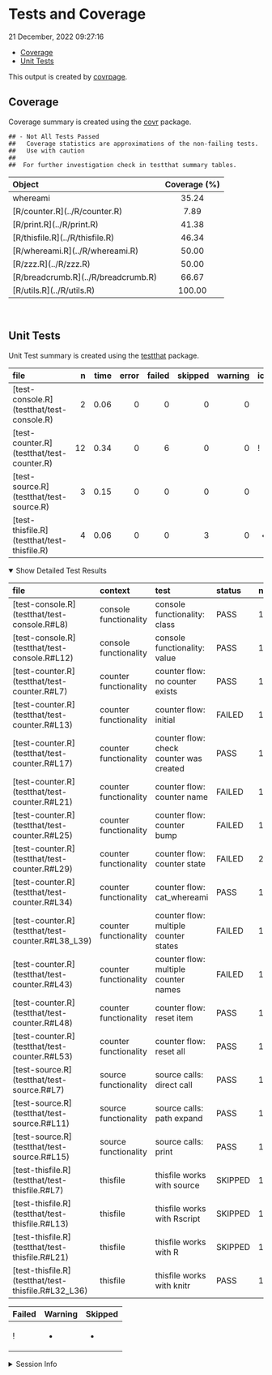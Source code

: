 Tests and Coverage
================
21 December, 2022 09:27:16

-   <a href="#coverage" id="toc-coverage">Coverage</a>
-   <a href="#unit-tests" id="toc-unit-tests">Unit Tests</a>

This output is created by
[covrpage](https://github.com/yonicd/covrpage).

## Coverage

Coverage summary is created using the
[covr](https://github.com/r-lib/covr) package.

    ## - Not All Tests Passed
    ##   Coverage statistics are approximations of the non-failing tests.
    ##   Use with caution
    ## 
    ##  For further investigation check in testthat summary tables.

<table>
<thead>
<tr>
<th style="text-align:left;">
Object
</th>
<th style="text-align:center;">
Coverage (%)
</th>
</tr>
</thead>
<tbody>
<tr>
<td style="text-align:left;">
whereami
</td>
<td style="text-align:center;">
35.24
</td>
</tr>
<tr>
<td style="text-align:left;">
[R/counter.R](../R/counter.R)
</td>
<td style="text-align:center;">
7.89
</td>
</tr>
<tr>
<td style="text-align:left;">
[R/print.R](../R/print.R)
</td>
<td style="text-align:center;">
41.38
</td>
</tr>
<tr>
<td style="text-align:left;">
[R/thisfile.R](../R/thisfile.R)
</td>
<td style="text-align:center;">
46.34
</td>
</tr>
<tr>
<td style="text-align:left;">
[R/whereami.R](../R/whereami.R)
</td>
<td style="text-align:center;">
50.00
</td>
</tr>
<tr>
<td style="text-align:left;">
[R/zzz.R](../R/zzz.R)
</td>
<td style="text-align:center;">
50.00
</td>
</tr>
<tr>
<td style="text-align:left;">
[R/breadcrumb.R](../R/breadcrumb.R)
</td>
<td style="text-align:center;">
66.67
</td>
</tr>
<tr>
<td style="text-align:left;">
[R/utils.R](../R/utils.R)
</td>
<td style="text-align:center;">
100.00
</td>
</tr>
</tbody>
</table>

<br>

## Unit Tests

Unit Test summary is created using the
[testthat](https://github.com/r-lib/testthat) package.

<table>
<thead>
<tr>
<th style="text-align:left;">
file
</th>
<th style="text-align:right;">
n
</th>
<th style="text-align:right;">
time
</th>
<th style="text-align:right;">
error
</th>
<th style="text-align:right;">
failed
</th>
<th style="text-align:right;">
skipped
</th>
<th style="text-align:right;">
warning
</th>
<th style="text-align:left;">
icon
</th>
</tr>
</thead>
<tbody>
<tr>
<td style="text-align:left;">
[test-console.R](testthat/test-console.R)
</td>
<td style="text-align:right;">
2
</td>
<td style="text-align:right;">
0.06
</td>
<td style="text-align:right;">
0
</td>
<td style="text-align:right;">
0
</td>
<td style="text-align:right;">
0
</td>
<td style="text-align:right;">
0
</td>
<td style="text-align:left;">
</td>
</tr>
<tr>
<td style="text-align:left;">
[test-counter.R](testthat/test-counter.R)
</td>
<td style="text-align:right;">
12
</td>
<td style="text-align:right;">
0.34
</td>
<td style="text-align:right;">
0
</td>
<td style="text-align:right;">
6
</td>
<td style="text-align:right;">
0
</td>
<td style="text-align:right;">
0
</td>
<td style="text-align:left;">
!
</td>
</tr>
<tr>
<td style="text-align:left;">
[test-source.R](testthat/test-source.R)
</td>
<td style="text-align:right;">
3
</td>
<td style="text-align:right;">
0.15
</td>
<td style="text-align:right;">
0
</td>
<td style="text-align:right;">
0
</td>
<td style="text-align:right;">
0
</td>
<td style="text-align:right;">
0
</td>
<td style="text-align:left;">
</td>
</tr>
<tr>
<td style="text-align:left;">
[test-thisfile.R](testthat/test-thisfile.R)
</td>
<td style="text-align:right;">
4
</td>
<td style="text-align:right;">
0.06
</td>
<td style="text-align:right;">
0
</td>
<td style="text-align:right;">
0
</td>
<td style="text-align:right;">
3
</td>
<td style="text-align:right;">
0
</td>
<td style="text-align:left;">

-   </td>
    </tr>
    </tbody>
    </table>

<details open>
<summary>
Show Detailed Test Results
</summary>
<table>
<thead>
<tr>
<th style="text-align:left;">
file
</th>
<th style="text-align:left;">
context
</th>
<th style="text-align:left;">
test
</th>
<th style="text-align:left;">
status
</th>
<th style="text-align:right;">
n
</th>
<th style="text-align:right;">
time
</th>
<th style="text-align:left;">
icon
</th>
</tr>
</thead>
<tbody>
<tr>
<td style="text-align:left;">
[test-console.R](testthat/test-console.R#L8)
</td>
<td style="text-align:left;">
console functionality
</td>
<td style="text-align:left;">
console functionality: class
</td>
<td style="text-align:left;">
PASS
</td>
<td style="text-align:right;">
1
</td>
<td style="text-align:right;">
0.04
</td>
<td style="text-align:left;">
</td>
</tr>
<tr>
<td style="text-align:left;">
[test-console.R](testthat/test-console.R#L12)
</td>
<td style="text-align:left;">
console functionality
</td>
<td style="text-align:left;">
console functionality: value
</td>
<td style="text-align:left;">
PASS
</td>
<td style="text-align:right;">
1
</td>
<td style="text-align:right;">
0.02
</td>
<td style="text-align:left;">
</td>
</tr>
<tr>
<td style="text-align:left;">
[test-counter.R](testthat/test-counter.R#L7)
</td>
<td style="text-align:left;">
counter functionality
</td>
<td style="text-align:left;">
counter flow: no counter exists
</td>
<td style="text-align:left;">
PASS
</td>
<td style="text-align:right;">
1
</td>
<td style="text-align:right;">
0.03
</td>
<td style="text-align:left;">
</td>
</tr>
<tr>
<td style="text-align:left;">
[test-counter.R](testthat/test-counter.R#L13)
</td>
<td style="text-align:left;">
counter functionality
</td>
<td style="text-align:left;">
counter flow: initial
</td>
<td style="text-align:left;">
FAILED
</td>
<td style="text-align:right;">
1
</td>
<td style="text-align:right;">
0.11
</td>
<td style="text-align:left;">
!
</td>
</tr>
<tr>
<td style="text-align:left;">
[test-counter.R](testthat/test-counter.R#L17)
</td>
<td style="text-align:left;">
counter functionality
</td>
<td style="text-align:left;">
counter flow: check counter was created
</td>
<td style="text-align:left;">
PASS
</td>
<td style="text-align:right;">
1
</td>
<td style="text-align:right;">
0.00
</td>
<td style="text-align:left;">
</td>
</tr>
<tr>
<td style="text-align:left;">
[test-counter.R](testthat/test-counter.R#L21)
</td>
<td style="text-align:left;">
counter functionality
</td>
<td style="text-align:left;">
counter flow: counter name
</td>
<td style="text-align:left;">
FAILED
</td>
<td style="text-align:right;">
1
</td>
<td style="text-align:right;">
0.03
</td>
<td style="text-align:left;">
!
</td>
</tr>
<tr>
<td style="text-align:left;">
[test-counter.R](testthat/test-counter.R#L25)
</td>
<td style="text-align:left;">
counter functionality
</td>
<td style="text-align:left;">
counter flow: counter bump
</td>
<td style="text-align:left;">
FAILED
</td>
<td style="text-align:right;">
1
</td>
<td style="text-align:right;">
0.06
</td>
<td style="text-align:left;">
!
</td>
</tr>
<tr>
<td style="text-align:left;">
[test-counter.R](testthat/test-counter.R#L29)
</td>
<td style="text-align:left;">
counter functionality
</td>
<td style="text-align:left;">
counter flow: counter state
</td>
<td style="text-align:left;">
FAILED
</td>
<td style="text-align:right;">
2
</td>
<td style="text-align:right;">
0.02
</td>
<td style="text-align:left;">
!
</td>
</tr>
<tr>
<td style="text-align:left;">
[test-counter.R](testthat/test-counter.R#L34)
</td>
<td style="text-align:left;">
counter functionality
</td>
<td style="text-align:left;">
counter flow: cat_whereami
</td>
<td style="text-align:left;">
PASS
</td>
<td style="text-align:right;">
1
</td>
<td style="text-align:right;">
0.04
</td>
<td style="text-align:left;">
</td>
</tr>
<tr>
<td style="text-align:left;">
[test-counter.R](testthat/test-counter.R#L38_L39)
</td>
<td style="text-align:left;">
counter functionality
</td>
<td style="text-align:left;">
counter flow: multiple counter states
</td>
<td style="text-align:left;">
FAILED
</td>
<td style="text-align:right;">
1
</td>
<td style="text-align:right;">
0.00
</td>
<td style="text-align:left;">
!
</td>
</tr>
<tr>
<td style="text-align:left;">
[test-counter.R](testthat/test-counter.R#L43)
</td>
<td style="text-align:left;">
counter functionality
</td>
<td style="text-align:left;">
counter flow: multiple counter names
</td>
<td style="text-align:left;">
FAILED
</td>
<td style="text-align:right;">
1
</td>
<td style="text-align:right;">
0.04
</td>
<td style="text-align:left;">
!
</td>
</tr>
<tr>
<td style="text-align:left;">
[test-counter.R](testthat/test-counter.R#L48)
</td>
<td style="text-align:left;">
counter functionality
</td>
<td style="text-align:left;">
counter flow: reset item
</td>
<td style="text-align:left;">
PASS
</td>
<td style="text-align:right;">
1
</td>
<td style="text-align:right;">
0.00
</td>
<td style="text-align:left;">
</td>
</tr>
<tr>
<td style="text-align:left;">
[test-counter.R](testthat/test-counter.R#L53)
</td>
<td style="text-align:left;">
counter functionality
</td>
<td style="text-align:left;">
counter flow: reset all
</td>
<td style="text-align:left;">
PASS
</td>
<td style="text-align:right;">
1
</td>
<td style="text-align:right;">
0.01
</td>
<td style="text-align:left;">
</td>
</tr>
<tr>
<td style="text-align:left;">
[test-source.R](testthat/test-source.R#L7)
</td>
<td style="text-align:left;">
source functionality
</td>
<td style="text-align:left;">
source calls: direct call
</td>
<td style="text-align:left;">
PASS
</td>
<td style="text-align:right;">
1
</td>
<td style="text-align:right;">
0.06
</td>
<td style="text-align:left;">
</td>
</tr>
<tr>
<td style="text-align:left;">
[test-source.R](testthat/test-source.R#L11)
</td>
<td style="text-align:left;">
source functionality
</td>
<td style="text-align:left;">
source calls: path expand
</td>
<td style="text-align:left;">
PASS
</td>
<td style="text-align:right;">
1
</td>
<td style="text-align:right;">
0.05
</td>
<td style="text-align:left;">
</td>
</tr>
<tr>
<td style="text-align:left;">
[test-source.R](testthat/test-source.R#L15)
</td>
<td style="text-align:left;">
source functionality
</td>
<td style="text-align:left;">
source calls: print
</td>
<td style="text-align:left;">
PASS
</td>
<td style="text-align:right;">
1
</td>
<td style="text-align:right;">
0.04
</td>
<td style="text-align:left;">
</td>
</tr>
<tr>
<td style="text-align:left;">
[test-thisfile.R](testthat/test-thisfile.R#L7)
</td>
<td style="text-align:left;">
thisfile
</td>
<td style="text-align:left;">
thisfile works with source
</td>
<td style="text-align:left;">
SKIPPED
</td>
<td style="text-align:right;">
1
</td>
<td style="text-align:right;">
0.01
</td>
<td style="text-align:left;">

-   </td>
    </tr>
    <tr>
    <td style="text-align:left;">
    [test-thisfile.R](testthat/test-thisfile.R#L13)
    </td>
    <td style="text-align:left;">
    thisfile
    </td>
    <td style="text-align:left;">
    thisfile works with Rscript
    </td>
    <td style="text-align:left;">
    SKIPPED
    </td>
    <td style="text-align:right;">
    1
    </td>
    <td style="text-align:right;">
    0.00
    </td>
    <td style="text-align:left;">

    -   </td>
        </tr>
        <tr>
        <td style="text-align:left;">
        [test-thisfile.R](testthat/test-thisfile.R#L21)
        </td>
        <td style="text-align:left;">
        thisfile
        </td>
        <td style="text-align:left;">
        thisfile works with R
        </td>
        <td style="text-align:left;">
        SKIPPED
        </td>
        <td style="text-align:right;">
        1
        </td>
        <td style="text-align:right;">
        0.00
        </td>
        <td style="text-align:left;">

        -   </td>
            </tr>
            <tr>
            <td style="text-align:left;">
            [test-thisfile.R](testthat/test-thisfile.R#L32_L36)
            </td>
            <td style="text-align:left;">
            thisfile
            </td>
            <td style="text-align:left;">
            thisfile works with knitr
            </td>
            <td style="text-align:left;">
            PASS
            </td>
            <td style="text-align:right;">
            1
            </td>
            <td style="text-align:right;">
            0.05
            </td>
            <td style="text-align:left;">
            </td>
            </tr>
            </tbody>
            </table>

<table>
<thead>
<tr>
<th style="text-align:left;">
Failed
</th>
<th style="text-align:left;">
Warning
</th>
<th style="text-align:left;">
Skipped
</th>
</tr>
</thead>
<tbody>
<tr>
<td style="text-align:left;">
!
</td>
<td style="text-align:left;">

-   </td>
    <td style="text-align:left;">

    -   </td>
        </tr>
        </tbody>
        </table>

</details>
<details>
<summary>
Session Info
</summary>
<table>
<thead>
<tr>
<th style="text-align:left;">
Field
</th>
<th style="text-align:left;">
Value
</th>
</tr>
</thead>
<tbody>
<tr>
<td style="text-align:left;">
Version
</td>
<td style="text-align:left;">
R version 4.2.1 (2022-06-23 ucrt)
</td>
</tr>
<tr>
<td style="text-align:left;">
Platform
</td>
<td style="text-align:left;">
x86_64-w64-mingw32/x64 (64-bit)
</td>
</tr>
<tr>
<td style="text-align:left;">
Running
</td>
<td style="text-align:left;">
Windows 10 x64 (build 19042)
</td>
</tr>
<tr>
<td style="text-align:left;">
Language
</td>
<td style="text-align:left;">
English_United States
</td>
</tr>
<tr>
<td style="text-align:left;">
Timezone
</td>
<td style="text-align:left;">
America/New_York
</td>
</tr>
</tbody>
</table>
<table>
<thead>
<tr>
<th style="text-align:left;">
Package
</th>
<th style="text-align:left;">
Version
</th>
</tr>
</thead>
<tbody>
<tr>
<td style="text-align:left;">
testthat
</td>
<td style="text-align:left;">
3.1.6
</td>
</tr>
<tr>
<td style="text-align:left;">
covr
</td>
<td style="text-align:left;">
3.6.1
</td>
</tr>
<tr>
<td style="text-align:left;">
covrpage
</td>
<td style="text-align:left;">
0.0.71
</td>
</tr>
</tbody>
</table>
</details>
<!--- Final Status : error/failed --->
